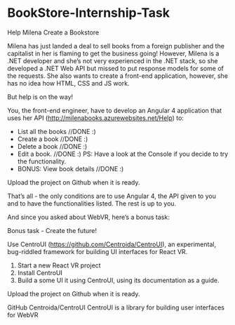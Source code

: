 # BookStore-Internship-Task

Help Milena Create a Bookstore

Milena has just landed a deal to sell books from a foreign publisher and the capitalist in her is flaming to get the business going!
However, Milena is a .NET developer and she’s not very experienced in the .NET stack, so she developed a .NET Web API
but missed to put response models for some of the requests. She also wants to create a front-end application, however,
she has no idea how HTML, CSS and JS work.

But help is on the way!

You, the front-end engineer, have to develop an Angular 4 application
that uses her API (http://milenabooks.azurewebsites.net/Help)  to:

- List all the books //DONE :)
- Create a book //DONE :)
- Delete a book //DONE :)
- Edit a book. //DONE :) PS: Have a look at the Console if you decide to try the functionality.
- BONUS: View book details //DONE :)


Upload the project on Github when it is ready.


That’s all  - the only conditions are to use Angular 4, the API given to you and to have
the functionalities listed. The rest is up to you.

And since you asked about WebVR, here’s a bonus task:

Bonus task - Create the future!

Use CentroUI  (https://github.com/Centroida/CentroUI), an experimental, bug-riddled 
framework for building UI interfaces for React VR.

1. Start a new React VR project
2. Install CentroUI 
3. Build a some UI  it using CentroUI, using its documentation as a guide.

Upload the project on Github when it is ready.


GitHub
Centroida/CentroUI
CentroUI is a library for building user interfaces for WebVR
